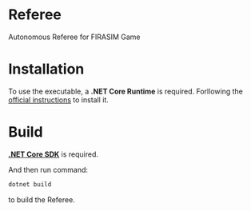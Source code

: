# Referee
 Autonomous Referee for FIRASIM Game

# Installation

To use the executable, a **.NET Core Runtime** is required.
Forllowing the [official instructions](https://docs.microsoft.com/dotnet/core/install/runtime) to install it.

# Build

[**.NET Core SDK**](https://docs.microsoft.com/dotnet/core/install/sdk) is required.

And then run command:
```sh
dotnet build
```
to build the Referee.
